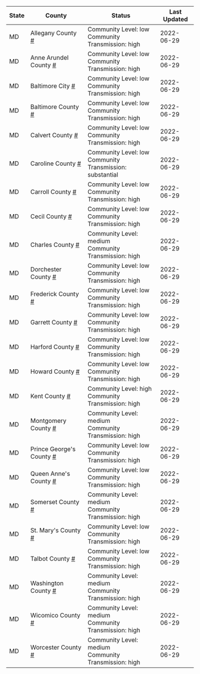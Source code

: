 State | County | Status | Last Updated
--- | --- | --- | --- 
MD | Allegany County <a href="#allegany_county">#</a> | <a name="allegany_county"></a>Community Level: low<br/>Community Transmission: high | 2022-06-29
MD | Anne Arundel County <a href="#anne_arundel_county">#</a> | <a name="anne_arundel_county"></a>Community Level: low<br/>Community Transmission: high | 2022-06-29
MD | Baltimore City <a href="#baltimore_city">#</a> | <a name="baltimore_city"></a>Community Level: low<br/>Community Transmission: high | 2022-06-29
MD | Baltimore County <a href="#baltimore_county">#</a> | <a name="baltimore_county"></a>Community Level: low<br/>Community Transmission: high | 2022-06-29
MD | Calvert County <a href="#calvert_county">#</a> | <a name="calvert_county"></a>Community Level: low<br/>Community Transmission: high | 2022-06-29
MD | Caroline County <a href="#caroline_county">#</a> | <a name="caroline_county"></a>Community Level: low<br/>Community Transmission: substantial | 2022-06-29
MD | Carroll County <a href="#carroll_county">#</a> | <a name="carroll_county"></a>Community Level: low<br/>Community Transmission: high | 2022-06-29
MD | Cecil County <a href="#cecil_county">#</a> | <a name="cecil_county"></a>Community Level: low<br/>Community Transmission: high | 2022-06-29
MD | Charles County <a href="#charles_county">#</a> | <a name="charles_county"></a>Community Level: medium<br/>Community Transmission: high | 2022-06-29
MD | Dorchester County <a href="#dorchester_county">#</a> | <a name="dorchester_county"></a>Community Level: low<br/>Community Transmission: high | 2022-06-29
MD | Frederick County <a href="#frederick_county">#</a> | <a name="frederick_county"></a>Community Level: low<br/>Community Transmission: high | 2022-06-29
MD | Garrett County <a href="#garrett_county">#</a> | <a name="garrett_county"></a>Community Level: low<br/>Community Transmission: high | 2022-06-29
MD | Harford County <a href="#harford_county">#</a> | <a name="harford_county"></a>Community Level: low<br/>Community Transmission: high | 2022-06-29
MD | Howard County <a href="#howard_county">#</a> | <a name="howard_county"></a>Community Level: low<br/>Community Transmission: high | 2022-06-29
MD | Kent County <a href="#kent_county">#</a> | <a name="kent_county"></a>Community Level: high<br/>Community Transmission: high | 2022-06-29
MD | Montgomery County <a href="#montgomery_county">#</a> | <a name="montgomery_county"></a>Community Level: medium<br/>Community Transmission: high | 2022-06-29
MD | Prince George's County <a href="#prince_george's_county">#</a> | <a name="prince_george's_county"></a>Community Level: low<br/>Community Transmission: high | 2022-06-29
MD | Queen Anne's County <a href="#queen_anne's_county">#</a> | <a name="queen_anne's_county"></a>Community Level: low<br/>Community Transmission: high | 2022-06-29
MD | Somerset County <a href="#somerset_county">#</a> | <a name="somerset_county"></a>Community Level: medium<br/>Community Transmission: high | 2022-06-29
MD | St. Mary's County <a href="#st._mary's_county">#</a> | <a name="st._mary's_county"></a>Community Level: low<br/>Community Transmission: high | 2022-06-29
MD | Talbot County <a href="#talbot_county">#</a> | <a name="talbot_county"></a>Community Level: low<br/>Community Transmission: high | 2022-06-29
MD | Washington County <a href="#washington_county">#</a> | <a name="washington_county"></a>Community Level: medium<br/>Community Transmission: high | 2022-06-29
MD | Wicomico County <a href="#wicomico_county">#</a> | <a name="wicomico_county"></a>Community Level: medium<br/>Community Transmission: high | 2022-06-29
MD | Worcester County <a href="#worcester_county">#</a> | <a name="worcester_county"></a>Community Level: medium<br/>Community Transmission: high | 2022-06-29
